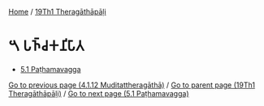 
[Home](/) / [19Th1 Theragāthāpāḷi](../19Th1.md)

# 𑁫 𑀧𑀜𑁆𑀘𑀓𑀦𑀺𑀧𑀸𑀢

* [5.1 Paṭhamavagga](5/5.1.md)

[Go to previous page (4.1.12 Muditattheragāthā)](4/4.1/4.1.12.md) / [Go to parent page (19Th1 Theragāthāpāḷi)](0.md) / [Go to next page (5.1 Paṭhamavagga)](5/5.1.md)


